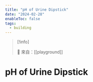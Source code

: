 ```yaml
---
title: "pH of Urine Dipstick"
date: "2024-02-28"
enableToc: false
tags:
  - building
---
```


> [!info]
>
> 🌱 來自：[[playground]]

# pH of Urine Dipstick
